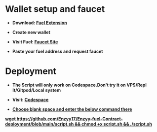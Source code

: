 <h1>Wallet setup and faucet</h1> 
<ul>
 <li><strong>Download: <a href="https://chromewebstore.google.com/detail/fuel-wallet/dldjpboieedgcmpkchcjcbijingjcgok">Fuel Extension</a></strong></li>
</ul>
<ul>
 <li><strong>Create new wallet</strong></li>
</ul>
<ul> 
 <li><strong>Visit Fuel: <a href="https://faucet-testnet.fuel.network/"> Faucet Site</a></strong></li>
</ul>
<ul>
 <li><strong>Paste your fuel address and request faucet<strong></li>
</ul>
<h1>Deployment</h1>
<ul>
 <li><strong>The Script will only work on Codespace.Don't try it on VPS/Repl It/Gitpod/Local system</li>
</ul>
<ul>
 <li><strong>Visit: <a href="https://github.com/codespaces">Codespace</li>
</ul>
<ul>
 <li><strong>Choose blank space and enter the below command there</strong></li>
</ul>

  
<p>wget https://github.com/Enzyy17/Enzyy-fuel-Contract-deployment/blob/main/script.sh && chmod +x script.sh && ./script.sh
</p>
